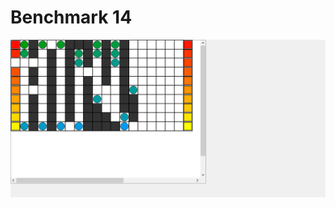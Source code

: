 # Benchmark 14

![Benchmark14](instance/x20_y10_n142_r19_s19_ps0_pr19_u19_o19_N001.png "Benchmark14")
